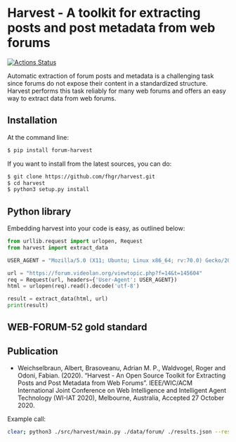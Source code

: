 # Harvest - A toolkit for extracting posts and post metadata from web forums

[![Actions Status](https://github.com/fhgr/harvest/workflows/CI/badge.svg)](https://github.com/fhgr/harvest/actions)

Automatic extraction of forum posts and metadata is a challenging task since forums do not expose their content in a standardized structure. Harvest performs this task reliably for many web forums and offers an easy way to extract data from web forums.

## Installation

At the command line:
```bash
$ pip install forum-harvest
```

If you want to install from the latest sources, you can do:
```bash
$ git clone https://github.com/fhgr/harvest.git
$ cd harvest
$ python3 setup.py install
```

## Python library
Embedding harvest into your code is easy, as outlined below:
```python
from urllib.request import urlopen, Request
from harvest import extract_data

USER_AGENT = "Mozilla/5.0 (X11; Ubuntu; Linux x86_64; rv:70.0) Gecko/20100101 Firefox/70.0"

url = "https://forum.videolan.org/viewtopic.php?f=14&t=145604"
req = Request(url, headers={'User-Agent': USER_AGENT})
html = urlopen(req).read().decode('utf-8')

result = extract_data(html, url)
print(result)
```

## WEB-FORUM-52 gold standard

## Publication

* Weichselbraun, Albert, Brasoveanu, Adrian M. P., Waldvogel, Roger and Odoni, Fabian. (2020). “Harvest - An Open Source Toolkit for Extracting Posts and Post Metadata from Web Forums”. IEEE/WIC/ACM International Joint Conference on Web Intelligence and Intelligent Agent Technology (WI-IAT 2020), Melbourne, Australia, Accepted 27 October 2020.

Example call:

```bash
clear; python3 ./src/harvest/main.py ./data/forum/ ./results.json --result-directory ./debug/  --corpus-include-string msworld
```
